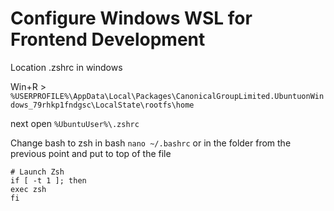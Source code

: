 
# Configure Windows WSL for Frontend Development

Location .zshrc in windows

Win+R > `%USERPROFILE%\AppData\Local\Packages\CanonicalGroupLimited.UbuntuonWindows_79rhkp1fndgsc\LocalState\rootfs\home`

next open `%UbuntuUser%\.zshrc`

Change bash to zsh
in bash `nano ~/.bashrc` or in the folder from the previous point
and put to top of the file

```shell
# Launch Zsh
if [ -t 1 ]; then
exec zsh
fi
```
